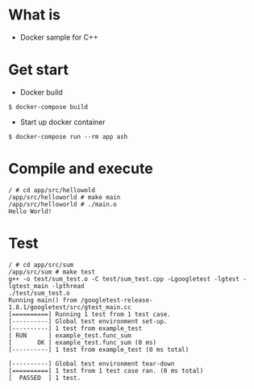 # What is
* Docker sample for C++

# Get start
* Docker build
```
$ docker-compose build
```

* Start up docker container
```
$ docker-compose run --rm app ash
```

# Compile and execute

```
/ # cd app/src/hellowold
/app/src/helloworld # make main
/app/src/helloworld # ./main.o
Hello World!
```

# Test

```
/ # cd app/src/sum
/app/src/sum # make test
g++ -o test/sum_test.o -C test/sum_test.cpp -Lgoogletest -lgtest -lgtest_main -lpthread
./test/sum_test.o
Running main() from /googletest-release-1.8.1/googletest/src/gtest_main.cc
[==========] Running 1 test from 1 test case.
[----------] Global test environment set-up.
[----------] 1 test from example_test
[ RUN      ] example_test.func_sum
[       OK ] example_test.func_sum (0 ms)
[----------] 1 test from example_test (0 ms total)

[----------] Global test environment tear-down
[==========] 1 test from 1 test case ran. (0 ms total)
[  PASSED  ] 1 test.
```
